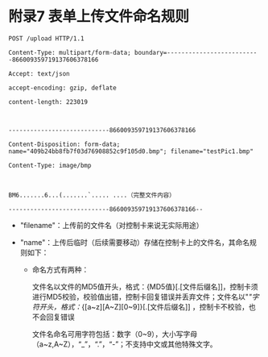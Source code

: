 # 附录7  表单上传文件命名规则

```http
POST /upload HTTP/1.1

Content-Type: multipart/form-data; boundary=--------------------------866009359719137606378166

Accept: text/json

accept-encoding: gzip, deflate

content-length: 223019

 

----------------------------866009359719137606378166

Content-Disposition: form-data; name="409b24bb8fb7f03d76908852c9f105d0.bmp"; filename="testPic1.bmp"

Content-Type: image/bmp

 

BM6.......6...(.......`..... ....（完整文件内容）

----------------------------866009359719137606378166--
```

 

* "filename"：上传前的文件名（对控制卡来说无实际用途）

* "name"：上传后临时（后续需要移动）存储在控制卡上的文件名，其命名规则如下：

  * 命名方式有两种：

    文件名以文件的MD5值开头，格式：{MD5值}[.[文件后缀名]]，控制卡须进行MD5校验，校验值出错，控制卡回复错误并丢弃文件；文件名以"_"字符开头，格式：_{[a~z][A~Z][0~9]}[.[文件后缀名]] ，控制卡不校验，也不会回复错误

    文件名命名可用字符包括：数字（0~9），大小写字母（a~z,A~Z），“_”，“.”，“-”；不支持中文或其他特殊文字。